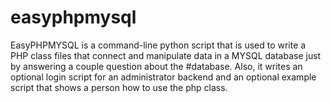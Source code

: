 easyphpmysql
============

EasyPHPMYSQL is a command-line python script that is used to  write a PHP class files that connect and manipulate data in a MYSQL database just by answering a couple question about the #database.  Also, it writes an optional login script for an administrator backend and an optional example script that shows a person how to use the php class.
